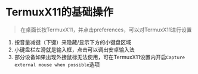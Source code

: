# TermuxX11的基础操作
>在桌面长按TermuxX11，并点击preferences，可以对TermuxX11进行设置  

1. 按音量减键（下键）来隐藏/显示下方的小键盘区域
2. 小键盘栏左滑就是输入框，点击可以调出安卓输入法
3. 部分设备如果出现外接鼠标无法使用，可在TermuxX11设置内开启```Capture external mouse when possible```选项